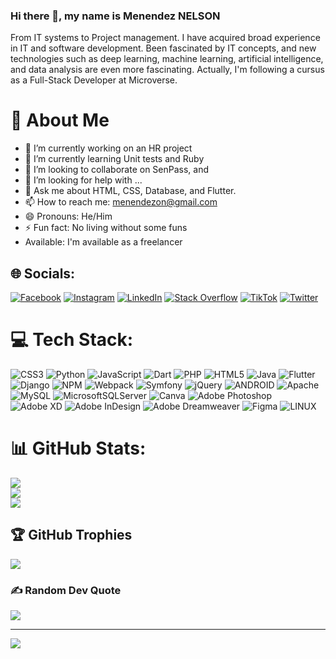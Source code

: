   ### Hi there 👋, my name is Menendez NELSON ###
From IT systems to Project management. I have acquired broad experience in IT and software development.
Been fascinated by IT concepts, and new technologies such as deep learning, machine learning, artificial intelligence, and data analysis are even more fascinating.
Actually, I'm following a cursus as a Full-Stack Developer at Microverse.

# 💫 About Me
- 🔭 I’m currently working on an HR project
- 🌱 I’m currently learning Unit tests and Ruby
- 👯 I’m looking to collaborate on SenPass, and 
- 🤔 I’m looking for help with ...
- 💬 Ask me about HTML, CSS, Database, and Flutter.
- 📫 How to reach me: menendezon@gmail.com
- 😄 Pronouns: He/Him
- ⚡ Fun fact: No living without some funs
- Available: I'm available as a freelancer

## 🌐 Socials:
[![Facebook](https://img.shields.io/badge/Facebook-%231877F2.svg?logo=Facebook&logoColor=white)](https://facebook.com/menendezon) [![Instagram](https://img.shields.io/badge/Instagram-%23E4405F.svg?logo=Instagram&logoColor=white)](https://instagram.com/menendezon) [![LinkedIn](https://img.shields.io/badge/LinkedIn-%230077B5.svg?logo=linkedin&logoColor=white)](https://linkedin.com/in/menendezon) [![Stack Overflow](https://img.shields.io/badge/-Stackoverflow-FE7A16?logo=stack-overflow&logoColor=white)](https://stackoverflow.com/users/22250766) [![TikTok](https://img.shields.io/badge/TikTok-%23000000.svg?logo=TikTok&logoColor=white)](https://tiktok.com/@menendezon) [![Twitter](https://img.shields.io/badge/Twitter-%231DA1F2.svg?logo=Twitter&logoColor=white)](https://twitter.com/menendezon) 

# 💻 Tech Stack:
![CSS3](https://img.shields.io/badge/css3-%231572B6.svg?style=for-the-badge&logo=css3&logoColor=white) ![Python](https://img.shields.io/badge/python-3670A0?style=for-the-badge&logo=python&logoColor=ffdd54) ![JavaScript](https://img.shields.io/badge/javascript-%23323330.svg?style=for-the-badge&logo=javascript&logoColor=%23F7DF1E) ![Dart](https://img.shields.io/badge/dart-%230175C2.svg?style=for-the-badge&logo=dart&logoColor=white) ![PHP](https://img.shields.io/badge/php-%23777BB4.svg?style=for-the-badge&logo=php&logoColor=white) ![HTML5](https://img.shields.io/badge/html5-%23E34F26.svg?style=for-the-badge&logo=html5&logoColor=white) ![Java](https://img.shields.io/badge/java-%23ED8B00.svg?style=for-the-badge&logo=java&logoColor=white) ![Flutter](https://img.shields.io/badge/Flutter-%2302569B.svg?style=for-the-badge&logo=Flutter&logoColor=white) ![Django](https://img.shields.io/badge/django-%23092E20.svg?style=for-the-badge&logo=django&logoColor=white) ![NPM](https://img.shields.io/badge/NPM-%23000000.svg?style=for-the-badge&logo=npm&logoColor=white) ![Webpack](https://img.shields.io/badge/webpack-%238DD6F9.svg?style=for-the-badge&logo=webpack&logoColor=black) ![Symfony](https://img.shields.io/badge/symfony-%23000000.svg?style=for-the-badge&logo=symfony&logoColor=white) ![jQuery](https://img.shields.io/badge/jquery-%230769AD.svg?style=for-the-badge&logo=jquery&logoColor=white) ![ANDROID](https://img.shields.io/badge/android-%2320232a.svg?style=for-the-badge&logo=android&logoColor=%a4c639) ![Apache](https://img.shields.io/badge/apache-%23D42029.svg?style=for-the-badge&logo=apache&logoColor=white) ![MySQL](https://img.shields.io/badge/mysql-%2300f.svg?style=for-the-badge&logo=mysql&logoColor=white) ![MicrosoftSQLServer](https://img.shields.io/badge/Microsoft%20SQL%20Sever-CC2927?style=for-the-badge&logo=microsoft%20sql%20server&logoColor=white) ![Canva](https://img.shields.io/badge/Canva-%2300C4CC.svg?style=for-the-badge&logo=Canva&logoColor=white) ![Adobe Photoshop](https://img.shields.io/badge/adobephotoshop-%2331A8FF.svg?style=for-the-badge&logo=adobephotoshop&logoColor=white) ![Adobe XD](https://img.shields.io/badge/Adobe%20XD-470137?style=for-the-badge&logo=Adobe%20XD&logoColor=#FF61F6) ![Adobe InDesign](https://img.shields.io/badge/Adobe%20InDesign-49021F?style=for-the-badge&logo=adobeindesign&logoColor=white) ![Adobe Dreamweaver](https://img.shields.io/badge/Adobe%20Dreamweaver-FF61F6.svg?style=for-the-badge&logo=Adobe%20Dreamweaver&logoColor=white) 	![Figma](https://img.shields.io/badge/figma-%23F24E1E.svg?style=for-the-badge&logo=figma&logoColor=white) ![LINUX](https://img.shields.io/badge/Linux-FCC624?style=for-the-badge&logo=linux&logoColor=black)
# 📊 GitHub Stats:
![](https://github-readme-stats.vercel.app/api?username=menendezon&theme=default&hide_border=false&include_all_commits=false&count_private=true)<br/>
![](https://github-readme-streak-stats.herokuapp.com/?user=menendezon&theme=default&hide_border=false)<br/>
![](https://github-readme-stats.vercel.app/api/top-langs/?username=menendezon&theme=default&hide_border=false&include_all_commits=false&count_private=true&layout=compact)

## 🏆 GitHub Trophies
![](https://github-profile-trophy.vercel.app/?username=menendezon&theme=gruvbox&no-frame=false&no-bg=false&margin-w=4)

### ✍️ Random Dev Quote
![](https://quotes-github-readme.vercel.app/api?type=horizontal&theme=radical)

---
[![](https://visitcount.itsvg.in/api?id=menendezon&icon=0&color=2)](https://visitcount.itsvg.in)

<!-- Proudly created with GPRM ( https://gprm.itsvg.in ) -->
